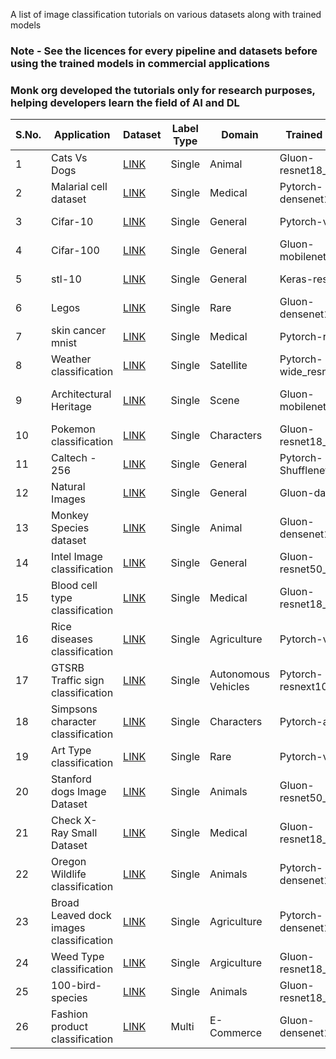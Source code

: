 A list of image classification tutorials on various datasets along with trained models


### Note - See the licences for every pipeline and datasets before using the trained models in commercial applications

### Monk org developed the tutorials only for research purposes, helping developers learn the field of AI and DL


| S.No. | Application                             | Dataset                                                                                     | Label Type | Domain              | Trained Model 1          | Trained Model 2          | Trained Model 3        | How to use/create                                                                                                                                                                                                                   |
|-------|-----------------------------------------|---------------------------------------------------------------------------------------------|------------|---------------------|--------------------------|--------------------------|------------------------|-------------------------------------------------------------------------------------------------------------------------------------------------------------------------------------------------------------------------------------|
| 1     | Cats Vs Dogs                            | [LINK](https://www.kaggle.com/c/dogs-vs-cats)                                               | Single     | Animal              | Gluon-resnet18_v1        | Gluon-resnet34_v1        | Gluon-resnet50_v1      | [LINK](https://github.com/Tessellate-Imaging/monk_v1/blob/master/study_roadmaps/4_image_classification_zoo/Classifier%20-%20Cats%20vs%20Dogs.ipynb)                                                                                 |
| 2     | Malarial cell dataset                   | [LINK](https://www.kaggle.com/iarunava/cell-images-for-detecting-malaria)                   | Single     | Medical             | Pytorch-densenet121      | Pytorch-densenet161      | Pytorch-densenet169    | [LINK](https://github.com/Tessellate-Imaging/monk_v1/blob/master/study_roadmaps/4_image_classification_zoo/Classifier%20-%20Malarial%20Cell%20Identitfication.ipynb)                                                                |
| 3     | Cifar-10                                | [LINK](https://www.cs.toronto.edu/~kriz/cifar.html)                                         | Single     | General             | Pytorch-vgg11_bn         | Pytorch-vgg13_bn         | Pytorch-vgg16_bn       | [LINK](https://github.com/Tessellate-Imaging/monk_v1/blob/master/study_roadmaps/4_image_classification_zoo/Classifier%20-%20Cifar10%20Dataset.ipynb)                                                                                |
| 4     | Cifar-100                               | [LINK](https://www.cs.toronto.edu/~kriz/cifar.html)                                         | Single     | General             | Gluon-mobilenet_v3_large | Gluon-mobilenet_v3_large | -                      | [LINK](https://github.com/Tessellate-Imaging/monk_v1/blob/master/study_roadmaps/4_image_classification_zoo/Classifier%20-%20Cifar100%20Dataset.ipynb)                                                                               |
| 5     | stl-10                                  | [LINK](http://ai.stanford.edu/~acoates/stl10/)                                              | Single     | General             | Keras-resnet50           | Keras-resnet101          | Keras-resnet152        | [LINK](https://github.com/Tessellate-Imaging/monk_v1/blob/master/study_roadmaps/4_image_classification_zoo/Classifier%20-%20STL10%20Dataset.ipynb)                                                                                  |
| 6     | Legos                                   | [LINK](https://www.kaggle.com/joosthazelzet/lego-brick-images)                              | Single     | Rare                | Gluon-densenet161        | Gluon-densenet169        | Gluon-densenet201      | [LINK](https://github.com/Tessellate-Imaging/monk_v1/blob/master/study_roadmaps/4_image_classification_zoo/Classifier%20-%20Lego%20bricks%20type.ipynb)                                                                             |
| 7     | skin cancer mnist                       | [LINK](https://www.kaggle.com/kmader/skin-cancer-mnist-ham10000)                            | Single     | Medical             | Pytorch-resnet50         | Pytorch-resnet101        | Pytorch-resnet151      | [LINK](https://github.com/Tessellate-Imaging/monk_v1/blob/master/study_roadmaps/4_image_classification_zoo/Classifier%20-%20Skin%20Cancer%20Mnist.ipynb)                                                                            |
| 8     | Weather classification                  | [LINK](https://data.mendeley.com/datasets/4drtyfjtfy/1)                                     | Single     | Satellite           | Pytorch-wide_resnet50_2  | Pytorch-wide_resnet101_2 | -                      | [LINK](https://github.com/Tessellate-Imaging/monk_v1/blob/master/study_roadmaps/4_image_classification_zoo/Classifier%20-%20Weather%20type%20classification.ipynb)                                                                  |
| 9     | Architectural Heritage                  | [LINK](https://old.datahub.io/dataset/architectural-heritage-elements-image-dataset)        | Single     | Scene               | Gluon-mobilenet_v1       | Gluon-mobilenet_v2       | -                      | [LINK}(https://github.com/Tessellate-Imaging/monk_v1/blob/master/study_roadmaps/4_image_classification_zoo/Classifier%20-%20Architectural%20Heritage%20site.ipynb)                                                                  |
| 10    | Pokemon classification                  | [LINK](https://www.kaggle.com/lantian773030/pokemonclassification)                          | Single     | Characters          | Gluon-resnet18_v2        | Gluon-resnet34_v2        | Gluon-resnet50_v2      | [LINK](https://github.com/Tessellate-Imaging/monk_v1/blob/master/study_roadmaps/4_image_classification_zoo/Classifier%20-%20Art%20style%20type%20dataset.ipynb)                                                                     |
| 11    | Caltech - 256                           | [LINK](https://www.kaggle.com/jessicali9530/caltech256)                                     | Single     | General             | Pytorch-Shufflenet_0_5   | Pytorch-Shufflenet_1_0   | Pytorch-Shufflenet_1_5 | [LINK](https://github.com/Tessellate-Imaging/monk_v1/blob/master/study_roadmaps/4_image_classification_zoo/Classifier%20-%20Caltech-256%20dataset.ipynb)                                                                            |
| 12    | Natural Images                          | [LINK](https://www.kaggle.com/prasunroy/natural-images)                                     | Single     | General             | Gluon-darknet53          | Gluon-alexnet            | -                      | [LINK](https://github.com/Tessellate-Imaging/monk_v1/blob/master/study_roadmaps/4_image_classification_zoo/Classifier%20-%20Natural%20Images.ipynb)                                                                                 |
| 13    | Monkey Species dataset                  | [LINK](https://www.kaggle.com/slothkong/10-monkey-species)                                  | Single     | Animal              | Gluon-densenet161        | Gluon-densenet169        | Gluon-densenet201      | [LINK](https://github.com/Tessellate-Imaging/monk_v1/blob/master/study_roadmaps/4_image_classification_zoo/Classifier%20-%20Monkey%20Species.ipynb)                                                                                 |
| 14    | Intel Image classification              | [LINK](https://www.kaggle.com/puneet6060/intel-image-classification)                        | Single     | General             | Gluon-resnet50_v2        | Gluon-resnet101_v2       | Gluon-resnet152_v2     | [LINK](https://github.com/Tessellate-Imaging/monk_v1/blob/master/study_roadmaps/4_image_classification_zoo/Classifier%20-%20Intel%20Image%20Classification%20Challenge.ipynb)                                                       |
| 15    | Blood cell type classification          | [LINK](https://www.kaggle.com/paultimothymooney/blood-cells)                                | Single     | Medical             | Gluon-resnet18_v1        | Gluon-resnet34_v1        | Gluon-resnet50_v1      | [LINK](https://github.com/Tessellate-Imaging/monk_v1/blob/master/study_roadmaps/4_image_classification_zoo/Classifier%20-%20Blood%20Cell%20Type%20Classification_%20Understanding%20the%20impact%20of%20depth%20in%20network.ipynb) |
| 16    | Rice diseases classification            | [LINK](https://www.kaggle.com/minhhuy2810/rice-diseases-image-dataset)                      | Single     | Agriculture         | Pytorch-vgg13_bn         | Pytorch-vgg16_bn         | Pytorch-vgg19_bn       | [LINK](https://github.com/Tessellate-Imaging/monk_v1/blob/master/study_roadmaps/4_image_classification_zoo/Classifier%20-%20Rice%20disease%20type%20classification.ipynb)                                                           |
| 17    | GTSRB Traffic sign classification       | [LINK](https://www.kaggle.com/meowmeowmeowmeowmeow/gtsrb-german-traffic-sign)               | Single     | Autonomous Vehicles | Pytorch-resnext101_32x8d | Pytorch-resnext50_32x4d  | -                      | [LINK](https://github.com/Tessellate-Imaging/monk_v1/blob/master/study_roadmaps/4_image_classification_zoo/Classifier%20-%20German%20Traffic%20Sign%20Classification.ipynb)                                                         |
| 18    | Simpsons character classification       | [LINK](https://www.kaggle.com/alexattia/the-simpsons-characters-dataset)                    | Single     | Characters          | Pytorch-alexnet          | Pytorch-vgg16            | -                      | [LINK](https://github.com/Tessellate-Imaging/monk_v1/blob/master/study_roadmaps/4_image_classification_zoo/Classifier%20-%20Simpsons%20characer%20recognition.ipynb)                                                                |
| 19    | Art Type classification                 | [LINK](https://www.kaggle.com/thedownhill/art-images-drawings-painting-sculpture-engraving) | Single     | Rare                | Pytorch-vgg13            | Pytorch-vgg16            | Pytorch-vgg19_bn       | [LINK](https://github.com/Tessellate-Imaging/monk_v1/blob/master/study_roadmaps/4_image_classification_zoo/Classifier%20-%20Art%20style%20type%20dataset.ipynb)                                                                     |
| 20    | Stanford dogs Image Dataset             | [LINK](https://www.kaggle.com/jessicali9530/stanford-dogs-dataset)                          | Single     | Animals             | Gluon-resnet50_v1        | Gluon-resnet101_v1       | Gluon-resnet152_v1     | [LINK](https://github.com/Tessellate-Imaging/monk_v1/blob/master/study_roadmaps/4_image_classification_zoo/Classifier%20-%20Dog%20breed%20type.ipynb)                                                                               |
| 21    | Check X-Ray Small Dataset               | [LINK](https://www.kaggle.com/paultimothymooney/chest-xray-pneumonia)                       | Single     | Medical             | Gluon-resnet18_v2        | Gluon-resnet34_v2        | Gluon-resnet50_v2      | [LINK](https://github.com/Tessellate-Imaging/monk_v1/blob/master/study_roadmaps/4_image_classification_zoo/Classifier%20-%20Chest%20X-Ray%20based%20Pneumonia%20Classification%20-%20Infected%20Vs%20Normal%20X-rays.ipynb)         |
| 22    | Oregon Wildlife classification          | [LINK](https://www.kaggle.com/virtualdvid/oregon-wildlife)                                  | Single     | Animals             | Pytorch-densenet121      | Pytorch-densenet161      | Pytorch-densenet169    | [LINK](https://github.com/Tessellate-Imaging/monk_v1/blob/master/study_roadmaps/4_image_classification_zoo/Classifier%20-%20Oregon%20Wildlife%20Dataset.ipynb)                                                                      |
| 23    | Broad Leaved dock images classification | [LINK](https://www.kaggle.com/gavinarmstrong/open-sprayer-images)                           | Single     | Agriculture         | Pytorch-densenet161      | Pytorch-densenet169      | Pytorch-densenet201    | [LINK](https://github.com/Tessellate-Imaging/monk_v1/blob/master/study_roadmaps/4_image_classification_zoo/Classifier%20-%20Broad%20leaved%20dock%20images%20for%20weed%20sprayer.ipynb)                                            |
| 24    | Weed Type classification                | [LINK](https://github.com/AlexOlsen/DeepWeeds)                                              | Single     | Argiculture         | Gluon-resnet18_v1        | Gluon-resnet34_v1        | Gluon-resnet50_v1      | [LINK](https://github.com/Tessellate-Imaging/monk_v1/blob/master/study_roadmaps/4_image_classification_zoo/Classifier%20-%20Weed%20Species%20Classification%20-%20Hyperparameter%20Tuning%20using%20Monk.ipynb)                     |
| 25    | 100-bird-species                        | [LINK](https://www.kaggle.com/gpiosenka/100-bird-species)                                   | Single     | Animals             | Gluon-resnet18_v2        | Gluon-resnet34_v2        | Gluon-resnet50_v2      | [LINK](https://github.com/Tessellate-Imaging/monk_v1/blob/master/study_roadmaps/4_image_classification_zoo/Classifier%20-%20Bird%20Species%20Dataset.ipynb)                                                                         |
| 26    | Fashion product classification          | [LINK](https://www.kaggle.com/paramaggarwal/fashion-product-images-dataset)                 | Multi      | E-Commerce          | Gluon-densenet169        | -                        | -                      | [LINK](https://github.com/Tessellate-Imaging/monk_v1/blob/master/study_roadmaps/4_image_classification_zoo/Classifier%20-%20Fashion%20Images%20tagging.ipynb)                                                                       |
